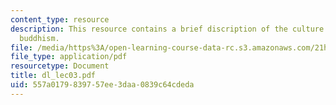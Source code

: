 ```yaml
---
content_type: resource
description: This resource contains a brief discription of the culture of Japan, and
  buddhism.
file: /media/https%3A/open-learning-course-data-rc.s3.amazonaws.com/21h-522-japan-in-the-age-of-the-samurai-history-and-film-fall-2006/557a0179839757ee3daa0839c64cdeda_dl_lec03.pdf
file_type: application/pdf
resourcetype: Document
title: dl_lec03.pdf
uid: 557a0179-8397-57ee-3daa-0839c64cdeda
---
```


